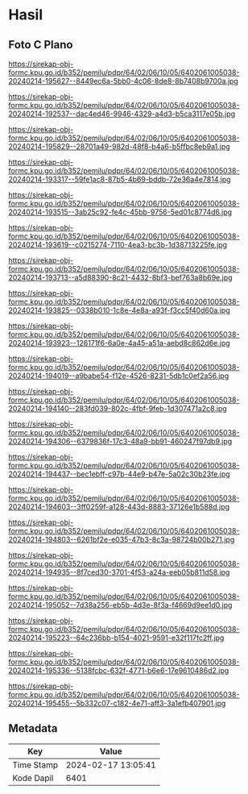 # Hasil

## Foto C Plano

https://sirekap-obj-formc.kpu.go.id/b352/pemilu/pdpr/64/02/06/10/05/6402061005038-20240214-195627--8449ec6a-5bb0-4c06-8de8-8b7408b9700a.jpg

https://sirekap-obj-formc.kpu.go.id/b352/pemilu/pdpr/64/02/06/10/05/6402061005038-20240214-192537--dac4ed46-9946-4329-a4d3-b5ca3117e05b.jpg

https://sirekap-obj-formc.kpu.go.id/b352/pemilu/pdpr/64/02/06/10/05/6402061005038-20240214-195829--28701a49-982d-48f8-b4a6-b5ffbc8eb9a1.jpg

https://sirekap-obj-formc.kpu.go.id/b352/pemilu/pdpr/64/02/06/10/05/6402061005038-20240214-193317--59fe1ac8-87b5-4b69-bddb-72e36a4e7814.jpg

https://sirekap-obj-formc.kpu.go.id/b352/pemilu/pdpr/64/02/06/10/05/6402061005038-20240214-193515--3ab25c92-fe4c-45bb-9756-5ed01c8774d6.jpg

https://sirekap-obj-formc.kpu.go.id/b352/pemilu/pdpr/64/02/06/10/05/6402061005038-20240214-193619--c0215274-7110-4ea3-bc3b-1d38713225fe.jpg

https://sirekap-obj-formc.kpu.go.id/b352/pemilu/pdpr/64/02/06/10/05/6402061005038-20240214-193713--a5d88390-8c21-4432-8bf3-bef763a8b69e.jpg

https://sirekap-obj-formc.kpu.go.id/b352/pemilu/pdpr/64/02/06/10/05/6402061005038-20240214-193825--0338b010-1c8e-4e8a-a93f-f3cc5f40d60a.jpg

https://sirekap-obj-formc.kpu.go.id/b352/pemilu/pdpr/64/02/06/10/05/6402061005038-20240214-193923--126171f6-6a0e-4a45-a51a-aebd8c862d6e.jpg

https://sirekap-obj-formc.kpu.go.id/b352/pemilu/pdpr/64/02/06/10/05/6402061005038-20240214-194019--a9babe54-f12e-4526-8231-5db1c0ef2a56.jpg

https://sirekap-obj-formc.kpu.go.id/b352/pemilu/pdpr/64/02/06/10/05/6402061005038-20240214-194140--283fd039-802c-4fbf-9feb-1d307471a2c8.jpg

https://sirekap-obj-formc.kpu.go.id/b352/pemilu/pdpr/64/02/06/10/05/6402061005038-20240214-194306--6379836f-17c3-48a9-bb91-460247f97db9.jpg

https://sirekap-obj-formc.kpu.go.id/b352/pemilu/pdpr/64/02/06/10/05/6402061005038-20240214-194437--bec1ebff-c97b-44e9-b47e-5a02c30b23fe.jpg

https://sirekap-obj-formc.kpu.go.id/b352/pemilu/pdpr/64/02/06/10/05/6402061005038-20240214-194603--3ff0259f-a128-443d-8883-37126e1b588d.jpg

https://sirekap-obj-formc.kpu.go.id/b352/pemilu/pdpr/64/02/06/10/05/6402061005038-20240214-194803--6261bf2e-e035-47b3-8c3a-98724b00b271.jpg

https://sirekap-obj-formc.kpu.go.id/b352/pemilu/pdpr/64/02/06/10/05/6402061005038-20240214-194935--8f7ced30-3701-4f53-a24a-eeb05b811d58.jpg

https://sirekap-obj-formc.kpu.go.id/b352/pemilu/pdpr/64/02/06/10/05/6402061005038-20240214-195052--7d38a256-eb5b-4d3e-8f3a-f4669d9ee1d0.jpg

https://sirekap-obj-formc.kpu.go.id/b352/pemilu/pdpr/64/02/06/10/05/6402061005038-20240214-195223--64c236bb-b154-4021-9591-e32f117fc2ff.jpg

https://sirekap-obj-formc.kpu.go.id/b352/pemilu/pdpr/64/02/06/10/05/6402061005038-20240214-195336--5138fcbc-632f-4771-b6e6-17e9610486d2.jpg

https://sirekap-obj-formc.kpu.go.id/b352/pemilu/pdpr/64/02/06/10/05/6402061005038-20240214-195455--5b332c07-c182-4e71-aff3-3a1efb407901.jpg


## Metadata

| Key        | Value               |
| ---------- | ------------------- |
| Time Stamp | 2024-02-17 13:05:41 |
| Kode Dapil | 6401                |



